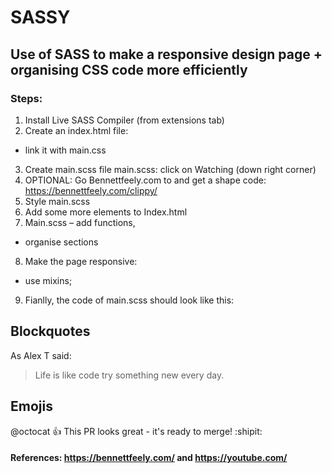 # SASSY
## Use of SASS to make a responsive design page + organising CSS code more efficiently

### Steps:

1. Install Live SASS Compiler (from extensions tab)	
2. Create an index.html file:	
 - link it with main.css	
3. Create main.scss file	main.scss: click on Watching (down right corner)	
4. OPTIONAL: Go Bennettfeely.com  to and get a shape code: https://bennettfeely.com/clippy/ 	
5. Style main.scss	
6. Add some more elements to Index.html	
7. Main.scss
 – add functions, 
 - organise sections	
8. Make the page responsive:
 - use mixins;
9. Fianlly, the code  of main.scss should look like this: 	

## Blockquotes
As Alex T said:

>Life is like code
> try something new every day.


## Emojis
@octocat :+1: This PR looks great - it's ready to merge! :shipit:

#### References: https://bennettfeely.com/ and https://youtube.com/



